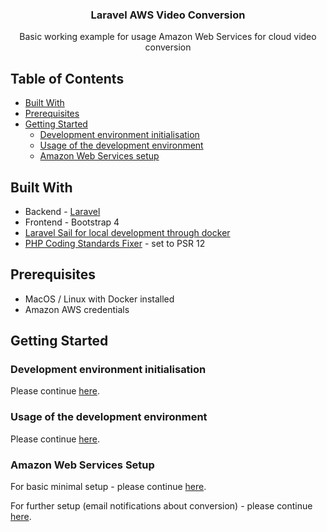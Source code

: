 <h3 align="center">Laravel AWS Video Conversion</h3>
<p style="text-align: center;">
Basic working example for usage Amazon Web Services for cloud video conversion
</p>

## Table of Contents

* [Built With](#built-with)
* [Prerequisites](#prerequisites)
* [Getting Started](#getting-started)
  * [Development environment initialisation](#development-environment-initialisation)
  * [Usage of the development environment](#usage-of-the-development-environment)
  * [Amazon Web Services setup](#amazon-web-services-setup)

## Built With

* Backend - [Laravel](https://laravel.com/)
* Frontend - Bootstrap 4
* [Laravel Sail for local development through docker](https://laravel.com/docs/9.x/sail)
* [PHP Coding Standards Fixer](https://cs.symfony.com/) - set to PSR 12  

## Prerequisites

* MacOS / Linux with Docker installed 
* Amazon AWS credentials

## Getting Started

### Development environment initialisation

Please continue [here](resources/docs/development-environment-initialisation.md).

### Usage of the development environment

Please continue [here](resources/docs/usage-of-the-development-environment.md).

### Amazon Web Services Setup

For basic minimal setup - please continue [here](resources/docs/aws-services-setup-basic.md).

For further setup (email notifications about conversion) - please continue [here](resources/docs/aws-services-setup-notifications.md).
